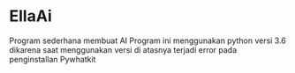 # EllaAi
Program sederhana membuat AI
Program ini menggunakan python versi 3.6 dikarena saat menggunakan versi di atasnya terjadi error pada penginstallan Pywhatkit
